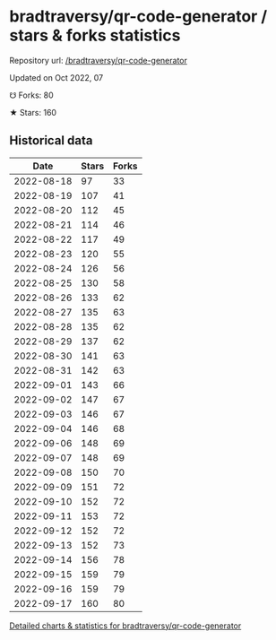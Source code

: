 # bradtraversy/qr-code-generator / stars & forks statistics

Repository url: [/bradtraversy/qr-code-generator](https://github.com/bradtraversy/qr-code-generator)

Updated on Oct 2022, 07

☋ Forks: 80

★ Stars: 160

## Historical data
| Date | Stars | Forks |
|------|-------|-------|
| 2022-08-18 | 97 | 33 | 
| 2022-08-19 | 107 | 41 | 
| 2022-08-20 | 112 | 45 | 
| 2022-08-21 | 114 | 46 | 
| 2022-08-22 | 117 | 49 | 
| 2022-08-23 | 120 | 55 | 
| 2022-08-24 | 126 | 56 | 
| 2022-08-25 | 130 | 58 | 
| 2022-08-26 | 133 | 62 | 
| 2022-08-27 | 135 | 63 | 
| 2022-08-28 | 135 | 62 | 
| 2022-08-29 | 137 | 62 | 
| 2022-08-30 | 141 | 63 | 
| 2022-08-31 | 142 | 63 | 
| 2022-09-01 | 143 | 66 | 
| 2022-09-02 | 147 | 67 | 
| 2022-09-03 | 146 | 67 | 
| 2022-09-04 | 146 | 68 | 
| 2022-09-06 | 148 | 69 | 
| 2022-09-07 | 148 | 69 | 
| 2022-09-08 | 150 | 70 | 
| 2022-09-09 | 151 | 72 | 
| 2022-09-10 | 152 | 72 | 
| 2022-09-11 | 153 | 72 | 
| 2022-09-12 | 152 | 72 | 
| 2022-09-13 | 152 | 73 | 
| 2022-09-14 | 156 | 78 | 
| 2022-09-15 | 159 | 79 | 
| 2022-09-16 | 159 | 79 | 
| 2022-09-17 | 160 | 80 | 


[Detailed charts & statistics for bradtraversy/qr-code-generator](https://reviewgithub.com/rep/bradtraversy/qr-code-generator)
